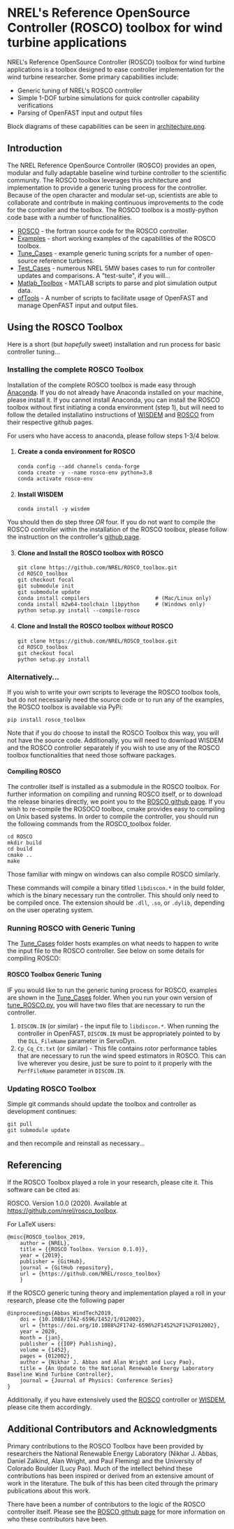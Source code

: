 # NREL's Reference OpenSource Controller (ROSCO) toolbox for wind turbine applications
NREL's Reference OpenSource Controller (ROSCO) toolbox for wind turbine applications is a toolbox designed to ease controller implementation for the wind turbine researcher. Some primary capabilities include:
* Generic tuning of NREL's ROSCO controller
* Simple 1-DOF turbine simulations for quick controller capability verifications
* Parsing of OpenFAST input and output files

Block diagrams of these capabilities can be seen in [architecture.png](architecture.png).

## Introduction
The NREL Reference OpenSource Controller (ROSCO) provides an open, modular and fully adaptable baseline wind turbine controller to the scientific community. The ROSCO toolbox leverages this architecture and implementation to provide a generic tuning process for the controller. Because of the open character and modular set-up, scientists are able to collaborate and contribute in making continuous improvements to the code for the controller and the toolbox. The ROSCO toolbox is a mostly-python code base with a number of functionalities.

* [ROSCO](https://github.com/NREL/ROSCO) - the fortran source code for the ROSCO controller. 
* [Examples](https://github.com/NREL/ROSCO_toolbox/tree/master/examples) - short working examples of the capabilities of the ROSCO toolbox. 
* [Tune_Cases](https://github.com/NREL/ROSCO_toolbox/tree/master/Tune_Cases) - example generic tuning scripts for a number of open-source reference turbines.
* [Test_Cases](https://github.com/NREL/ROSCO_toolbox/tree/master/Test_Cases) - numerous NREL 5MW bases cases to run for controller updates and comparisons. A "test-suite", if you will...
* [Matlab_Toolbox](https://github.com/NREL/ROSCO_toolbox/tree/master/Matlab_Toolbox) - MATLAB scripts to parse and plot simulation output data.
* [ofTools](https://github.com/NREL/ROSCO_toolbox/tree/master/ofTools) - A number of scripts to facilitate usage of OpenFAST and manage OpenFAST input and output files. 

## Using the ROSCO Toolbox
Here is a short (but _hopefully_ sweet) installation and run process for basic controller tuning...

### Installing the complete ROSCO Toolbox
Installation of the complete ROSCO toolbox is made easy through [Anaconda](https://www.anaconda.com/). If you do not already have Anaconda installed on your machine, please install it. If you cannot install Anaconda, you can install the ROSCO toolbox without first initiating a conda environment (step 1), but will need to follow the detailed installatino instructions of [WISDEM](https://github.com/WISDEM/WISDEM) and [ROSCO](https://github.com/NREL/ROSCO.git) from their respective github pages. 

For users who have access to anaconda, please follow steps 1-3/4 below.

1.  #### Create a conda environment for ROSCO
	```
	conda config --add channels conda-forge
	conda create -y --name rosco-env python=3.8
	conda activate rosco-env
	```

2. #### Install WISDEM
	```
	conda install -y wisdem
	```

You should then do step three _OR_ four. If you do not want to compile the ROSCO controller within the installation of the ROSCO toolbox, please follow the instruction on the controller's [github page]((https://github.com/NREL/ROSCO.git)).

3.	#### Clone and Install the ROSCO toolbox with ROSCO
	```
	git clone https://github.com/NREL/ROSCO_toolbox.git
	cd ROSCO_toolbox
	git checkout focal
	git submodule init
	git submodule update
	conda install compilers 					# (Mac/Linux only)
	conda install m2w64-toolchain libpython     # (Windows only)
	python setup.py install --compile-rosco
	```

4.	#### Clone and Install the ROSCO toolbox _without_ ROSCO
	```
	git clone https://github.com/NREL/ROSCO_toolbox.git
	cd ROSCO_toolbox
	git checkout focal
	python setup.py install 
	```

### Alternatively...
If you wish to write your own scripts to leverage the ROSCO toolbox tools, but do not necessarily need the source code or to run any of the examples, the ROSCO toolbox is available via PyPi:
```
pip install rosco_toolbox
```
Note that if you do choose to install the ROSCO Toolbox this way, you will not have the source code. Additionally, you will need to download WISDEM and the ROSCO controller separately if you wish to use any of the ROSCO toolbox functionalities that need those software packages. 

#### Compiling ROSCO
The controller itself is installed as a submodule in the ROSCO toolbox. For further information on compiling and running ROSCO itself, or to download the release binaries directly, we point you to the [ROSCO github page](https://github.com/NREL/ROSCO_toolbox.git). If you wish to re-compile the ROSOCO toolbox, cmake provides easy to compiling on Unix based systems. In order to compile the controller, you should run the following commands from the ROSCO_toolbox folder.
```
cd ROSCO
mkdir build
cd build
cmake ..
make
```
Those familiar with mingw on windows can also compile ROSCO similarly. 

These commands will compile a binary titled `libdiscon.*` in the build folder, which is the binary necessary run the controller. This should only need to be compiled once. The extension should be `.dll`, `.so`, or `.dylib`, depending on the user operating system. 

### Running ROSCO with Generic Tuning
The [Tune_Cases](Tune_Cases) folder hosts examples on what needs to happen to write the input file to the ROSCO controller. See below on some details for compiling ROSCO:

#### ROSCO Toolbox Generic Tuning
IF you would like to run the generic tuning process for ROSCO, examples are shown in the [Tune_Cases](Tune_Cases) folder. When you run your own version of [tune_ROSCO.py](Tune_Cases/tune_ROSCO.py), you will have two files that are necessary to run the controller. 
1. `DISCON.IN` (or similar) - the input file to `libdiscon.*`. When running the controller in OpenFAST, `DISCON.IN` must be appropriately pointed to by the `DLL_FileName` parameter in ServoDyn. 
2. `Cp_Cq_Ct.txt` (or similar) - This file contains rotor performance tables that are necessary to run the wind speed estimators in ROSCO. This can live wherever you desire, just be sure to point to it properly with the `PerfFileName` parameter in `DISCON.IN`.

### Updating ROSCO Toolbox
Simple git commands should update the toolbox and controller as development continues:
```
git pull
git submodule update 
```
and then recompile and reinstall as necessary...

## Referencing
If the ROSCO Toolbox played a role in your research, please cite it. This software can be
cited as:

   ROSCO. Version 1.0.0 (2020). Available at https://github.com/nrel/rosco_toolbox.

For LaTeX users:

```
@misc{ROSCO_toolbox_2019,
    author = {NREL},
    title = {{ROSCO Toolbox. Version 0.1.0}},
    year = {2019},
    publisher = {GitHub},
    journal = {GitHub repository},
    url = {https://github.com/NREL/rosco_toolbox}
    }
```
If the ROSCO generic tuning theory and implementation played a roll in your research, please cite the following paper
```
@inproceedings{Abbas_WindTech2019,
	doi = {10.1088/1742-6596/1452/1/012002},
	url = {https://doi.org/10.1088%2F1742-6596%2F1452%2F1%2F012002},
	year = 2020,
	month = {jan},
	publisher = {{IOP} Publishing},
	volume = {1452},
	pages = {012002},
	author = {Nikhar J. Abbas and Alan Wright and Lucy Pao},
	title = {An Update to the National Renewable Energy Laboratory Baseline Wind Turbine Controller},
	journal = {Journal of Physics: Conference Series}
}
```
Additionally, if you have extensively used the [ROSCO](https://github.com/NREL/ROSCO) controller or [WISDEM](https://github.com/wisdem/wisdem), please cite them accordingly. 


## Additional Contributors and Acknowledgments
Primary contributions to the ROSCO Toolbox have been provided by researchers the National Renewable Energy Laboratory (Nikhar J. Abbas, Daniel Zalkind, Alan Wright, and Paul Fleming) and the University of Colorado Boulder (Lucy Pao). Much of the intellect behind these contributions has been inspired or derived from an extensive amount of work in the literature. The bulk of this has been cited through the primary publications about this work. 

There have been a number of contributors to the logic of the ROSCO controller itself. Please see the [ROSCO github page](https://github.com/NREL/ROSCO) for more information on who these contributors have been. 